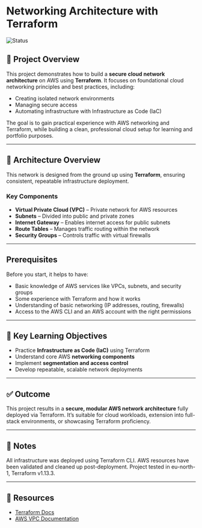 # Networking Architecture with Terraform

![Status](https://img.shields.io/badge/status-Completed-brightgreen)

## 🚀 Project Overview

This project demonstrates how to build a **secure cloud network architecture** on AWS using **Terraform**. It focuses on foundational cloud networking principles and best practices, including:

- Creating isolated network environments
- Managing secure access
- Automating infrastructure with Infrastructure as Code (IaC)

The goal is to gain practical experience with AWS networking and Terraform, while building a clean, professional cloud setup for learning and portfolio purposes.

---

## 🧱 Architecture Overview

This network is designed from the ground up using **Terraform**, ensuring consistent, repeatable infrastructure deployment.

### Key Components

- **Virtual Private Cloud (VPC)** – Private network for AWS resources  
- **Subnets** – Divided into public and private zones  
- **Internet Gateway** – Enables internet access for public subnets  
- **Route Tables** – Manages traffic routing within the network  
- **Security Groups** – Controls traffic with virtual firewalls  

---
## Prerequisites

Before you start, it helps to have:

- Basic knowledge of AWS services like VPCs, subnets, and security groups
- Some experience with Terraform and how it works
- Understanding of basic networking (IP addresses, routing, firewalls)
- Access to the AWS CLI and an AWS account with the right permissions

---

## 🧠 Key Learning Objectives

- Practice **Infrastructure as Code (IaC)** using Terraform  
- Understand core AWS **networking components**  
- Implement **segmentation and access control**  
- Develop repeatable, scalable network deployments  

---

## ✅ Outcome

This project results in a **secure, modular AWS network architecture** fully deployed via Terraform. It’s suitable for cloud workloads, extension into full-stack environments, or showcasing Terraform proficiency.

---

## 📌 Notes
All infrastructure was deployed using Terraform CLI.
AWS resources have been validated and cleaned up post-deployment.
Project tested in eu-north-1, Terraform v1.13.3.

---

## 🔗 Resources

- [Terraform Docs](https://developer.hashicorp.com/terraform/docs)  
- [AWS VPC Documentation](https://docs.aws.amazon.com/vpc/latest/userguide/)

